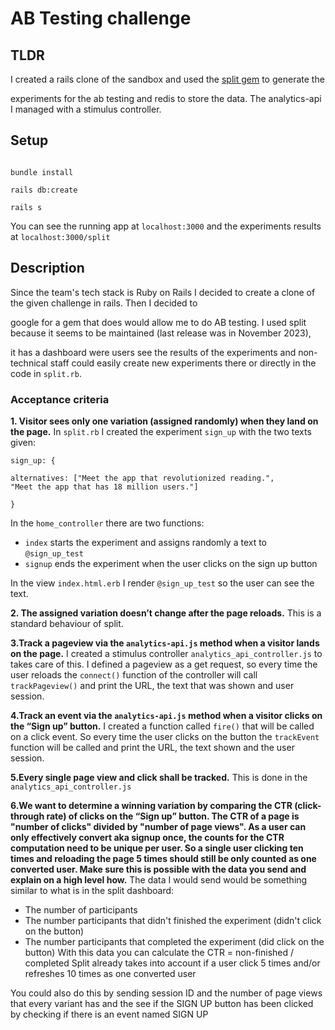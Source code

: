 
# AB Testing challenge

## TLDR

I created a rails clone of the sandbox and used the [split gem](https://github.com/splitrb/split) to generate the

experiments for the ab testing and redis to store the data. The analytics-api I managed with a stimulus controller.

## Setup

```

bundle install

rails db:create

rails s

```

You can see the running app at `localhost:3000` and the experiments results at `localhost:3000/split`



## Description

Since the team's tech stack is Ruby on Rails I decided to create a clone of the given challenge in rails. Then I decided to

google for a gem that does would allow me to do AB testing. I used split because it seems to be maintained (last release was in November 2023),

it has a dashboard were users see the results of the experiments and non-technical staff could easily create new experiments there or directly in the code in `split.rb`.


### Acceptance criteria

**1. Visitor sees only one variation (assigned randomly) when they land on the page.**
In `split.rb` I created the experiment `sign_up` with the two texts given:
```
sign_up: {

alternatives: ["Meet the app that revolutionized reading.",
"Meet the app that has 18 million users."]

}
```
In the `home_controller` there are two functions:
- `index` starts the experiment and assigns randomly a text to `@sign_up_test`
- `signup` ends the experiment when the user clicks on the sign up button

In the view `index.html.erb` I render `@sign_up_test` so the user can see the text.

**2. The assigned variation doesn’t change after the page reloads.**
This is a standard behaviour of split.

**3.Track a pageview via the `analytics-api.js` method when a visitor lands on the page.**
I created a stimulus controller `analytics_api_controller.js` to takes care of this. I defined a pageview as a get request, so every time the user reloads the `connect()` function of the controller will call `trackPageview()` and print the URL, the text that was shown and user session.

**4.Track an event via the `analytics-api.js` method when a visitor clicks on the “Sign up” button.**
I created a function called `fire()` that will be called on a click event. So every time the user clicks on the button the `trackEvent` function will be called and print the URL, the text shown and the user session.

**5.Every single page view and click shall be tracked.**
This is done in the `analytics_api_controller.js`

**6.We want to determine a winning variation by comparing the CTR (click-through rate) of clicks on the “Sign up” button. The CTR of a page is "number of clicks" divided by "number of page views". As a user can only effectively convert aka signup once, the counts for the CTR computation need to be unique per user. So a single user clicking ten times and reloading the page 5 times should still be only counted as one converted user. Make sure this is possible with the data you send and explain on a high level how.**
The data I would send would be something similar to what is in the split dashboard:
- The number of participants
- The number participants that didn't finished the experiment (didn't click on the button)
- The number participants that completed the experiment (did click on the button)
With this data you can calculate the CTR = non-finished / completed
Split already takes into account if a user click 5 times and/or refreshes 10 times as one converted user

You could also do this by sending session ID and the number of page views that
every variant has and the see if the SIGN UP button has been clicked by checking if
there is an event named SIGN UP
